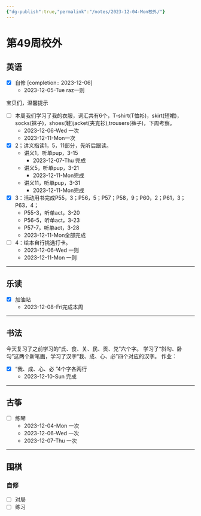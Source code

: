 ```yaml
---
{"dg-publish":true,"permalink":"/notes/2023-12-04-Mon校外/"}
---
```



# 第49周校外
## 英语
- [x] 自修 [completion:: 2023-12-06]
	- 2023-12-05-Tue raz一则

宝贝们，温馨提示
- [ ] 本周我们学习了我的衣服，词汇共有6个，T-shirt(T恤衫)，skirt(短裙)，socks(袜子)，shoes(鞋)jacket(夹克衫),trousers(裤子)，下周考察。
	- 2023-12-06-Wed 一次
	- 2023-12-11-Mon一次
- [x] 2；讲义指读1，5，11部分，先听后跟读。
	- 讲义1，听单pup，3-15
		- 2023-12-07-Thu 完成
	- 讲义5，听单pup，3-21
		- 2023-12-11-Mon完成
	- 讲义11，听单pup，3-31
		- 2023-12-11-Mon完成
- [x] 3：活动用书完成P55，3；P56，5；P57；P58，9；P60，2；P61，3；P63，4；
	- P55-3，听单act，3-20
	- P56-5，听单act，3-23
	- P57-7，听单act，3-28
	- 2023-12-11-Mon全部完成
- [ ] 4：绘本自行挑选打卡。
	- 2023-12-06-Wed 一则
	- 2023-12-11-Mon 一则
---
## 乐读
- [x] 加油站
	- 2023-12-08-Fri完成本周
---
## 书法
今天复习了之前学习的“氏、食、关、民、贡、兑”六个字。
学习了“斜勾、卧勾”这两个新笔画，学习了汉字“我、成、心、必”四个对应的汉字。
作业：
- [x] “我、成、心、必 ”4个字各两行
	- 2023-12-10-Sun 完成

---
## 古筝
- [ ] 练琴
	- 2023-12-04-Mon 一次
	- 2023-12-06-Wed 一次
	- 2023-12-07-Thu 一次
---
## 围棋
### 自修
- [ ] 对局
- [ ] 练习